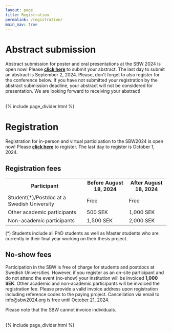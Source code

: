 ```yaml
---
layout: page
title: Registration
permalink: /registration/
main_nav: true
---
```


# Abstract submission

Abstract submission for poster and oral presentations at the SBW 2024 is open now! Please <b>[click here](https://docs.google.com/forms/d/e/1FAIpQLSdGFBj7f6cx49fU-yqM9MLOuTlayjOEHSc-OHSUiQl4wNKz6g/viewform?usp=sharing)</b> to submit your abstract. The last day to submit an abstract is September 2, 2024. Please, don't forget to also register for the conference below. If you have not submitted your registration by the abstract submission deadline, your abstract will not be considered for presentation. We are looking forward to receiving your abstract!

<br>
 {% include page_divider.html %}

# Registration

Registration for in-person and virtual participation to the SBW2024 is open now! Please <b>[click here](https://docs.google.com/forms/d/e/1FAIpQLScRN2BbuBoD4W1o6xO13wd4SE38HT3Pwr0wzOF594hsn8IAPQ/viewform?usp=sharing)</b> to register. The last day to register is October 1, 2024. 

## Registration fees

<table>
  <tr>
    <th>Participant</th>
    <th>Before August 18, 2024</th>
    <th>After August 18, 2024</th>
  </tr>
  <tr>
    <td>Student(*)/Postdoc at a Swedish University</td>
    <td>Free</td>
    <td>Free</td>
  </tr>
  <tr>
    <td>Other academic participants</td>
    <td>500 SEK</td>
    <td>1,000 SEK</td>
  </tr>
  <tr>
    <td>Non-academic participants</td>
    <td>1,500 SEK</td>
    <td>2,000 SEK</td>
  </tr>
</table>

(*) Students include all PhD students as well as Master students who are currently in their final year working on their thesis project. 

## No-show fees
<p>Participation in the SBW is free of charge for students and postdocs at Swedish Universities. However, if you register as an on-site participant and do not attend the event (no-show) your institution will be invoiced <strong>1,000 SEK</strong>. Other academic and non-academic participants will be invoiced the registration fee. Please provide a valid invoice address upon registration including reference codes to the paying project. Cancellation via email to <a href="mailto:info@sbw2024.org" itemprop="email">info@sbw2024.org</a> is free until <u>October 21, 2024</u>.</p>

<p>Please note that the SBW cannot invoice individuals.</p>

<br>
 {% include page_divider.html %}

